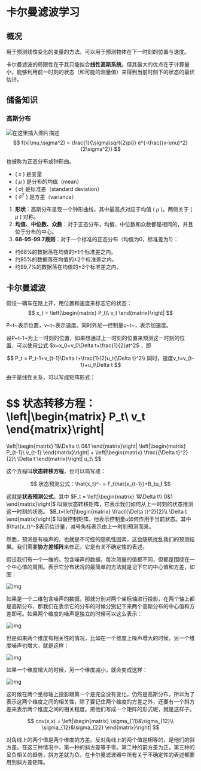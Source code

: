 # 卡尔曼滤波学习

## 概况

用于预测线性变化的变量的方法。可以用于预测物体在下一时刻的位置与速度。

卡尔曼滤波的局限性在于其只能拟合**线性高斯系统**。但其最大的优点在于计算量小，能够利用前一时刻的状态（和可能的测量值）来得到当前时刻下的状态的最优估计。

## 储备知识

### 高斯分布

![在这里插入图片描述](https://i-blog.csdnimg.cn/blog_migrate/2fab8c41ed947b9af9df0a6beed662c6.png)
$$
f(x|\mu,\sigma^2) = \frac{1}{\sigma\sqrt{2\pi}} e^{-\frac{(x-\mu)^2}{2\sigma^2}}
$$

也被称为正态分布或钟形曲。

- ( $x$ ) 是变量
- ( $\mu$ ) 是分布的均值（mean）
- ( $\sigma$) 是标准差（standard deviation）
- ( $\sigma^2$ ) 是方差（variance）

1. **形状**：高斯分布呈现一个钟形曲线，其中最高点对应于均值 ( $\mu$ )。两侧关于 ( $\mu$ ) 对称。
2. **均值、中位数、众数**：对于正态分布，均值、中位数和众数都是相同的，并且位于分布的中心。
3. **68-95-99.7规则**：对于一个标准的正态分布（均值为0，标准差为1）：

- 约68%的数据落在均值的±1个标准差之内。
- 约95%的数据落在均值的±2个标准差之内。
- 约99.7%的数据落在均值的±3个标准差之内。



## 卡尔曼滤波

假设一辆车在路上开，用位置和速度来标志它的状态：
$$
x_t = 
\left|\begin{matrix}      
P_t\\
v_t
\end{matrix}\right|
$$

P~t~表示位置，v~t~表示速度。同时外加一控制量u~t~，表示加速度。

设P~t-1~为上一时刻的位置，如果想通过上一时刻的位置来预测这一时刻的位置，可以使用公式
$x=x_0+v_0\Delta t+\frac{1}{2}at^2$
，即

$$
P_t = P_t-1+v_{t-1}\Delta t+\frac{1}{2}u_t{\Delta t}^2\\
同时，速度v_t=v_{t-1}+u_t\Delta t
$$

由于是线性关系，可以写成矩阵形式：



$$
状态转移方程：
\left|\begin{matrix}
P_t\\
v_t
\end{matrix}\right|
=
\left|\begin{matrix}
1&\Delta t\\
0&1
\end{matrix}\right|
\left|\begin{matrix}
P_{t-1}\\
v_{t-1}
\end{matrix}\right|
+
\left|\begin{matrix}
\frac{{\Delta t}^2}{2}\\
\Delta t
\end{matrix}\right|
u_t\\
$$

这个方程叫**状态转移方程**，也可以简写成：

$$
状态预测公式：\hat{x_t}^- = F_t\hat{x_{t-1}}+B_tu_t
$$

这就是**状态预测公式**。其中
$F_t = \left|\begin{matrix}
1&\Delta t\\
0&1
\end{matrix}\right|$
叫做状态转移矩阵，它表示我们如何从上一时刻的状态推测这一时刻的状态。
$B_t=\left|\begin{matrix}
\frac{{\Delta t}^2}{2}\\
\Delta t
\end{matrix}\right|$
叫做控制矩阵，他表示控制量$u$如何作用于当前状态。其中$\hat{x_t}^-$表示估计量，减号角标表示由上一时刻预测而来。

然而，预测是有噪声的，也就是不可控的随机性因素，这会随机扰乱我们的预测结果。我们需要**协方差矩阵**来修正。它是有关不确定性的表述。

假设我们有一个一维的，包含噪声的数据，每次测量的值都不同，但都是围绕在一个中心值的周围。表示它分布状况的最简单的方法就是记下它的中心值和方差，如图：

![img](https://pic3.zhimg.com/80/v2-37e04458baf17d09c914981b5dbae140_1440w.webp)

如果是一个二维包含噪声的数据，那就分别对两个坐标轴进行投影，在两个轴上都是高斯分布，那我们在表示它的分布的时候分别记下来两个高斯分布的中心值和方差即可。如果两个维度的噪声是独立的时候可以这么表示：

![img](https://i-blog.csdnimg.cn/blog_migrate/1b8c9d5e06a6ec00b2649f7c67c4a46a.png)

但是如果两个维度有相关性的情况，比如在一个维度上噪声增大的时候，另一个维度噪声也增大，就是这样：

![img](https://i-blog.csdnimg.cn/blog_migrate/6c131720deeec115456bfe80a95691f5.png)

如果一个维度增大的时候，另一个维度减小，就会变成这样：

![img](https://i-blog.csdnimg.cn/blog_migrate/c44366db97d1ecd1ef2d5083bf14f80b.png)

这时候在两个坐标轴上投影跟第一个是完全没有变化，仍然是高斯分布，所以为了表示这两个维度之间的相关性，除了要记住两个维度的方差之外，还要有一个斜方差来表示两个维度之间的相关程度。把他们写成一个矩阵的形式呢，就是这样子。

$$
cov(x,x) = 
\left|\begin{matrix}
\sigma_{11}&\sigma_{12}\\
\sigma_{12}&\sigma_{22}
\end{matrix}\right|
$$


对角线上的两个值是两个维度的方差。反对角线上的两个值是相等的，是他们的斜方差。在这三种情况中，第一种的斜方差等于零。第二种的前方差为正，第三种的呈负相关的趋势，斜方差就为负。在卡尔曼滤波器中所有关于不确定性的表述都要用到斜方差矩阵。

 
